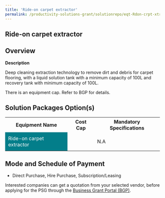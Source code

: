 ```yaml
---
title: 'Ride-on carpet extractor'
permalink: /productivity-solutions-grant/solutionrepo/eqt-Rdon-crpt-xtrctor-Envronmntl-Srvcs
---
```


## Ride-on carpet extractor

## Overview

**Description**

Deep cleaning extraction technology to remove dirt and debris for carpet flooring, with a liquid solution tank with a minimum capacity of 100L and recovery tank with minimum capacity of 100L.

There is an equipment cap. Refer to BGP for details.

## Solution Packages Option(s)

<table>
<tr>
<th><b>Equipment Name</b></th>
<th><b>Cost Cap</b></th>
<th><b>Mandatory Specifications</b></th>
</tr>
<tr>
<td style='padding: 10px; background-color: #037E8A; color: #FFFFFF;'>Ride-on carpet extractor</td>
<td style='padding: 10px;'></td>
<td style='padding: 10px;'>N.A</td>
</tr>
</table>

## Mode and Schedule of Payment

 - Direct Purchase, Hire Purchase, Subscription/Leasing

Interested companies can get a quotation from your selected vendor, before applying for the PSG through the <a href='https://www.businessgrants.gov.sg/' target='_blank' rel='noopener'>Business Grant Portal (BGP)</a>.

<script src="/jquery/resize-tables.js"></script>
